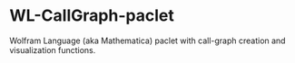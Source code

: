 # WL-CallGraph-paclet
Wolfram Language (aka Mathematica) paclet with call-graph creation and visualization functions.
